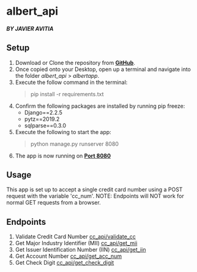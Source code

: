 # albert_api
##### BY JAVIER AVITIA

## Setup
1. Download or Clone the repository from **[GitHub][gh]**.
2. Once copied onto your Desktop, open up a terminal and navigate into the folder *albert_api* > *albertapp*.
3. Execute the follow command in the terminal:
	> pip install -r requirements.txt
4. Confirm the following packages are installed by running pip freeze:
	- Django==2.2.5
	- pytz==2019.2
	- sqlparse==0.3.0
5. Execute the following to start the app:
	> python manage.py runserver 8080
6. The app is now running on **[Port 8080][8080]**

## Usage
This app is set up to accept a single credit card number using a POST request with the variable 'cc_num'.
NOTE: Endpoints will NOT work for normal GET requests from a browser.

## Endpoints
1. Validate Credit Card Number [cc_api/validate_cc][val]
2. Get Major Industry Identifier (MII) [cc_api/get_mii][mii]
3. Get Issuer Identification Number (IIN) [cc_api/get_iin][iin]
4. Get Account Number [cc_api/get_acc_num][acc]
5. Get Check Digit [cc_api/get_check_digit][check]

[gh]: https://github.com/JavierAvitia/albert_api "Click here!"
[8080]: http://127.0.0.1:8080/ "Albert API (click to open)"
[val]: http://127.0.0.1:8080/cc_api/validate_cc "Validate Credit Card"
[mii]: http://127.0.0.1:8080/cc_api/get_mii "Get MII"
[iin]: http://127.0.0.1:8080/cc_api/get_iin "Get IIN"
[acc]: http://127.0.0.1:8080/cc_api/get_acc_num "Get Account Number"
[check]: http://127.0.0.1:8080/cc_api/get_check_digit "Get Check Digit"
